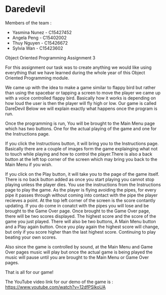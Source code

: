 # Daredevil

Members of the team :
  * Yasmina Nunez - C15427452
  * Angela Peng - C15402002
  * Thuy Nguyen - C15426672
  * Sylvia Wan - C15423602
  
Object Oriented Programming Assignment 3

For this assignment our task was to create anything we would like using everything that we have learned during the whole year of this Object Oriented Programming module.

We came up with the idea to make a game similar to flappy bird but rather than using the spacebar or tapping a screen to move the player we came up with a voice controlled flappy bird. Basically how it works is depending on how loud the user is then the player will fly high or low. Our game is called DareDevil Below we will explain exactly what happens once the program is run.

Once the programming is run, You will be brought to the Main Menu page which has two buttons. One for the actual playing of the game and one for the Instructions page.

If you click the Instructions button, it will bring you to the Instructions page. Basically there are a couple of images form the game explainging what not to touch while playing and how to control the player.There is also a back button at the left top corner of the screen which may bring you back to the Main Menu if you wish.

If you click on the Play button, it will take you to the page of the game itself. There is no back button added as once you start playing you cannot stop playing unless the player dies. You use the instructions from the Instructions page to play the game. As the player is flying avoiding the pipes, for every pipe it passes through without coming into contact with the pipe the player recieves a point. At the top left corner of the screen is the score contantly updating. If you do come in conatct with the pipes you will lose and be brought to the Game Over page. Once brought to the Game Over page, there will be two scores displayed. The highest score and the score of the game you just played. There will also be two buttons, A Main Menu button and a Play again button. Once you play again the highest score will change, but only if you score higher than the last highest score. Continuing to play beating your own scores.

Also since the game is controlled by sound, at the Main Menu and Game Over pages music will play but once the actual game is being played the music will pause until you are brought to the Main Menu or Game Over pages.

That is all for our game!

The YouTube video link for our demo of the game is : https://www.youtube.com/watch?v=12dfPSlkoUA
